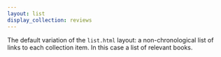 ```yaml
---
layout: list
display_collection: reviews
---
```


The default variation of the `list.html` layout: a non-chronological list of links to each collection item. In this case a list of relevant books. 